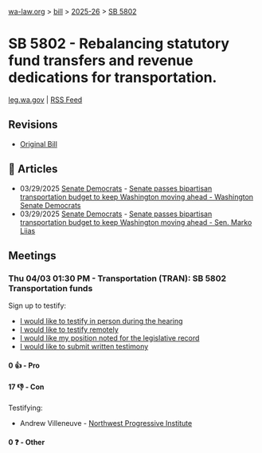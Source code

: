 [wa-law.org](/) > [bill](/bill/) > [2025-26](/bill/2025-26/) > [SB 5802](/bill/2025-26/sb/5802/)

# SB 5802 - Rebalancing statutory fund transfers and revenue dedications for transportation.
[leg.wa.gov](https://app.leg.wa.gov/billsummary?BillNumber=5802&Year=2025&Initiative=false) | [RSS Feed](./rss.xml)

## Revisions
* [Original Bill](1/)

## 📰 Articles
* 03/29/2025 [Senate Democrats](/org/senate_democrats/) - [Senate passes bipartisan transportation budget to keep Washington moving ahead - Washington Senate Democrats](https://senatedemocrats.wa.gov/blog/2025/03/29/senate-passes-bipartisan-transportation-budget-to-keep-washington-moving-ahead/#:~:text=0.3%%20sales%20tax%20shift)
* 03/29/2025 [Senate Democrats](/org/senate_democrats/) - [Senate passes bipartisan transportation budget to keep Washington moving ahead - Sen. Marko Liias](https://senatedemocrats.wa.gov/liias/2025/03/29/senate-passes-bipartisan-transportation-budget-to-keep-washington-moving-ahead/#:~:text=0.3%%20sales%20tax%20shift)

## Meetings
### Thu 04/03 01:30 PM - Transportation (TRAN): SB 5802 Transportation funds
Sign up to testify:
* [I would like to testify in person during the hearing](https://app.leg.wa.gov/csi/Testifier/Add?chamber=House&mId=33237&aId=166775&caId=26821&tId=1)
* [I would like to testify remotely](https://app.leg.wa.gov/csi/Testifier/Add?chamber=House&mId=33237&aId=166775&caId=26821&tId=2)
* [I would like my position noted for the legislative record](https://app.leg.wa.gov/csi/Testifier/Add?chamber=House&mId=33237&aId=166775&caId=26821&tId=3)
* [I would like to submit written testimony](https://app.leg.wa.gov/csi/Testifier/Add?chamber=House&mId=33237&aId=166775&caId=26821&tId=4)

#### 0 👍 - Pro

#### 17 👎 - Con
Testifying:
* Andrew Villeneuve - [Northwest Progressive Institute](/org/northwest_progressive_institute/)

#### 0 ❓ - Other
